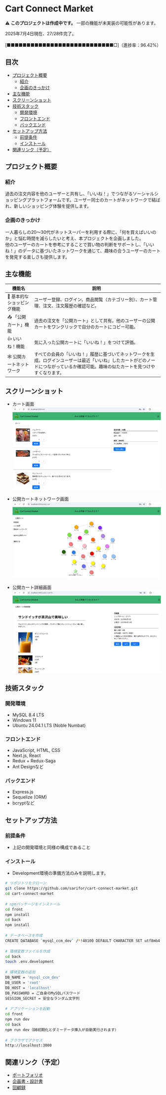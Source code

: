# Cart Connect Market <!-- omit in toc -->

⚠️ **このプロジェクトは作成中です。** 一部の機能が未実装の可能性があります。<br>

2025年7月4日現在、27/28件完了。<br>  
[■■■■■■■■■■■■■■■■■■■■■■■■■■■□]（進捗率：96.42%）

## 目次 <!-- omit in toc -->
- [プロジェクト概要](#プロジェクト概要)
  - [紹介](#紹介)
  - [企画のきっかけ](#企画のきっかけ)
- [主な機能](#主な機能)
- [スクリーンショット](#スクリーンショット)
- [技術スタック](#技術スタック)
  - [開発環境](#開発環境)
  - [フロントエンド](#フロントエンド)
  - [バックエンド](#バックエンド)
- [セットアップ方法](#セットアップ方法)
  - [前提条件](#前提条件)
  - [インストール](#インストール)
- [関連リンク（予定）](#関連リンク予定)

## プロジェクト概要

### 紹介
過去の注文内容を他のユーザーと共有し、「いいね！」でつながるソーシャルショッピングプラットフォームです。ユーザー同士のカートがネットワークで結ばれ、新しいショッピング体験を提供します。

### 企画のきっかけ
一人暮らしの20〜30代がネットスーパーを利用する際に、「何を買えばいいのか」と悩む時間を減らしたいと考え、本プロジェクトを企画しました。<br>
他のユーザーのカートを参考にすることで買い物の判断をサポートし、「いいね！」のデータに基づいたネットワークを通じて、趣味の合うユーザーのカートを発見する楽しさも提供します。

## 主な機能
| 機能名 | 説明 |
|--------|------|
| 🛒 基本的なショッピング機能 | ユーザー登録、ログイン、商品閲覧（カテゴリー別）、カート管理、注文、注文履歴の確認など。 |
| 📤 「公開カート」機能 | 過去の注文を「公開カート」として共有。他のユーザーの公開カートをワンクリックで自分のカートにコピー可能。 |
| 👍 いいね！機能 | 気に入った公開カートに「いいね！」をつけて評価。 |
| 🕸️ 公開カートネットワーク | すべての会員の「いいね！」履歴に基づいてネットワークを生成。ログインユーザーは最近「いいね」したカートがどのノードにつながっているか確認可能。趣味の似たカートを見つけやすくなります。|

## スクリーンショット
- カート画面
![Cart Screenshot](README_screenshot_cart.jpg)

- 公開カートネットワーク画面
![Network Screenshot](README_screenshot_network.jpg)

- 公開カート詳細画面
![Public Cart Detail Screenshot](README_screenshot_public_cart_detail.jpg)

## 技術スタック
### 開発環境
- MySQL 8.4 LTS
- Windows 11
- Ubuntu 24.04.1 LTS (Noble Numbat)

### フロントエンド
- JavaScript, HTML, CSS
- Next.js, React
- Redux + Redux-Saga
- Ant Designなど

### バックエンド
- Express.js
- Sequelize (ORM)
- bcryptなど

## セットアップ方法

### 前提条件
- 上記の開発環境と同様の構成であること

### インストール
- Development環境の準備方法のみを説明します。

```bash
# リポジトリをクローン
git clone https://github.com/sarifor/cart-connect-market.git
cd cart-connect-market

# npmパッケージをインストール
cd front
npm install
cd back
npm install

# データベースを作成
CREATE DATABASE `mysql_ccm_dev` /*!40100 DEFAULT CHARACTER SET utf8mb4 COLLATE utf8mb4_0900_ai_ci */ /*!80016 DEFAULT ENCRYPTION='N' */;

# 環境変数ファイルを作成
cd back
touch .env.development

# 環境変数の追加
DB_NAME = 'mysql_ccm_dev'
DB_USER = 'root'
DB_HOST = 'localhost'
DB_PASSWORD = ご自身のMySQLパスワード
SESSION_SECRET = 安全なランダム文字列

# アプリケーションを起動
cd front
npm run dev
cd back
npm run dev（DB初期化とダミーデータ挿入が自動実行されます）

# ブラウザでアクセス
http://localhost:3000

```

## 関連リンク（予定）
- [ポートフォリオ]()
- [企画書・設計書]()
- [回顧録]()
